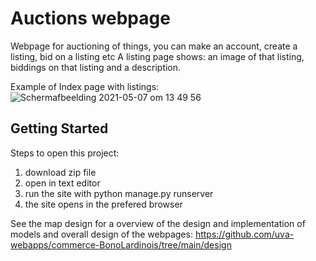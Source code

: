 
# Auctions webpage

Webpage for auctioning of things, you can make an account, create a listing, bid on a listing etc
A listing page shows: an image of that listing, biddings on that listing and a description. 

Example of Index page with listings:
![Schermafbeelding 2021-05-07 om 13 49 56](https://user-images.githubusercontent.com/78788799/117451157-71fc6200-af42-11eb-8008-148f61c2cee0.png)


## Getting Started

Steps to open this project:

1. download zip file
2. open in text editor
2. run the site with python manage.py runserver
3. the site opens in the prefered browser

See the map design for a overview of the design and implementation of models and overall design of the webpages:
https://github.com/uva-webapps/commerce-BonoLardinois/tree/main/design
